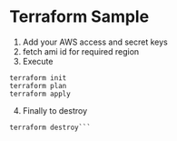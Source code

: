 # Terraform Sample 

1. Add your AWS access and secret keys
2. fetch ami id for required region
3. Execute 
```
terraform init
terraform plan
terraform apply 
```
4. Finally to destroy
```
terraform destroy```
